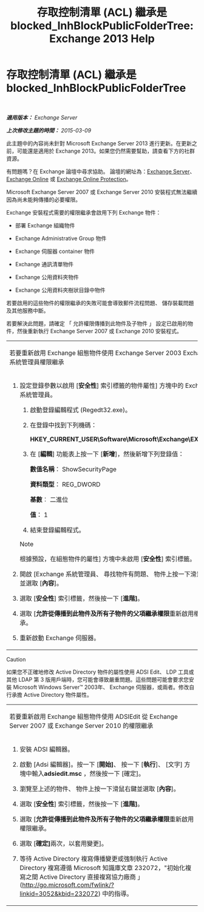 ﻿---
title: '存取控制清單 (ACL) 繼承是 blocked_InhBlockPublicFolderTree: Exchange 2013 Help'
TOCTitle: 存取控制清單 (ACL) 繼承是 blocked_InhBlockPublicFolderTree
ms:assetid: e3b89c8a-d6f8-4864-8bf0-35a78ce87cc4
ms:mtpsurl: https://technet.microsoft.com/zh-tw/library/ms.exch.setupreadiness.inhblockpublicfoldertree(v=EXCHG.150)
ms:contentKeyID: 50474462
ms.date: 05/21/2018
mtps_version: v=EXCHG.150
ms.translationtype: MT
---

# 存取控制清單 (ACL) 繼承是 blocked\_InhBlockPublicFolderTree

 

_**適用版本：** Exchange Server_

_**上次修改主題的時間：** 2015-03-09_

此主題中的內容尚未針對 Microsoft Exchange Server 2013 進行更新。在更新之前，可能還是適用於 Exchange 2013。如果您仍然需要幫助，請查看下方的社群資源。

有問題嗎？在 Exchange 論壇中尋求協助。 論壇的網址為：[Exchange Server](https://go.microsoft.com/fwlink/p/?linkid=60612)、 [Exchange Online](https://go.microsoft.com/fwlink/p/?linkid=267542) 或 [Exchange Online Protection](https://go.microsoft.com/fwlink/p/?linkid=285351)。

Microsoft Exchange Server 2007 或 Exchange Server 2010 安裝程式無法繼續因為尚未能夠傳播的必要權限。

Exchange 安裝程式需要的權限繼承會啟用下列 Exchange 物件：

  - 部署 Exchange 組織物件

  - Exchange Administrative Group 物件

  - Exchange 伺服器 container 物件

  - Exchange 通訊清單物件

  - Exchange 公用資料夾物件

  - Exchange 公用資料夾樹狀目錄中物件

若要啟用的這些物件的權限繼承的失敗可能會導致郵件流程問題、 儲存裝載問題及其他服務中斷。

若要解決此問題，請確定 「 允許權限傳播到此物件及子物件 」 設定已啟用的物件，然後重新執行 Exchange Server 2007 或 Exchange 2010 安裝程式。


<table>
<colgroup>
<col style="width: 100%" />
</colgroup>
<tbody>
<tr class="odd">
<td><p>若要重新啟用 Exchange 組態物件使用 Exchange Server 2003 Exchange 系統管理員權限繼承</p></td>
</tr>
<tr class="even">
<td><ol>
<li><p>設定登錄參數以啟用 [<strong>安全性</strong>] 索引標籤的物件屬性] 方塊中的 Exchange 系統管理員。</p>
<ol>
<li><p>啟動登錄編輯程式 (Regedt32.exe)。</p></li>
<li><p>在登錄中找到下列機碼：</p>
<p><strong>HKEY_CURRENT_USER\Software\Microsoft\Exchange\EXAdmin</strong></p></li>
<li><p>在 [<strong>編輯</strong>] 功能表上按一下 [<strong>新增</strong>]，然後新增下列登錄值：</p>
<p><strong>數值名稱</strong>： ShowSecurityPage</p>
<p><strong>資料類型</strong>： REG_DWORD</p>
<p><strong>基數</strong>︰ 二進位</p>
<p><strong>值</strong>： 1</p></li>
<li><p>結束登錄編輯程式。</p></li>
</ol>

> [!NOTE]  
> 根據預設，在組態物件的屬性] 方塊中未啟用 [<strong>安全性</strong>] 索引標籤。



</li>
<li><p>開啟 [Exchange 系統管理員、 尋找物件有問題、 物件上按一下滑鼠右鍵並選取 [<strong>內容</strong>]。</p></li>
<li><p>選取 [<strong>安全性</strong>] 索引標籤，然後按一下 [<strong>進階]</strong>。</p></li>
<li><p>選取 [<strong>允許從傳播到此物件及所有子物件的父項繼承權限</strong>重新啟用權限繼承。</p></li>
<li><p>重新啟動 Exchange 伺服器。</p></li>
</ol></td>
</tr>
</tbody>
</table>



> [!CAUTION]  
> 如果您不正確地修改 Active Directory 物件的屬性使用 ADSI Edit、 LDP 工具或其他 LDAP 第 3 版用戶端時，您可能會導致嚴重問題。這些問題可能會要求您安裝 Microsoft Windows Server™ 2003年、 Exchange 伺服器，或兩者。修改自行承擔 Active Directory 物件屬性。





<table>
<colgroup>
<col style="width: 100%" />
</colgroup>
<tbody>
<tr class="odd">
<td><p>若要重新啟用 Exchange 組態物件使用 ADSIEdit 從 Exchange Server 2007 或 Exchange Server 2010 的權限繼承</p></td>
</tr>
<tr class="even">
<td><ol>
<li><p>安裝 ADSI 編輯器。</p></li>
<li><p>啟動 [Adsi 編輯器]。按一下 [<strong>開始]</strong>、 按一下 [<strong>執行</strong>]、 [文字] 方塊中輸入<strong>adsiedit.msc</strong> ，然後按一下 [確定]。</p></li>
<li><p>瀏覽至上述的物件、 物件上按一下滑鼠右鍵並選取 [<strong>內容</strong>]。</p></li>
<li><p>選取 [<strong>安全性</strong>] 索引標籤，然後按一下 [<strong>進階]</strong>。</p></li>
<li><p>選取 [<strong>允許從傳播到此物件及所有子物件的父項繼承權限</strong>重新啟用權限繼承。</p></li>
<li><p>選取 [<strong>確定]</strong>兩次，以套用變更]。</p></li>
<li><p>等待 Active Directory 複寫傳播變更或強制執行 Active Directory 複寫遵循 Microsoft 知識庫文章 232072，&quot;初始化複寫之間 Active Directory 直接複寫協力廠商 」 (<a href="http://go.microsoft.com/fwlink/?linkid=3052%26kbid=232072" class="uri">http://go.microsoft.com/fwlink/?linkid=3052&amp;kbid=232072</a>) 中的指導。</p></li>
</ol></td>
</tr>
</tbody>
</table>

